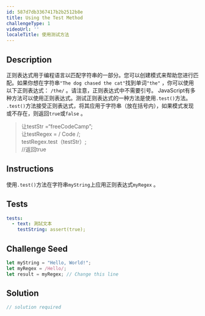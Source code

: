```yaml
---
id: 587d7db3367417b2b2512b8e
title: Using the Test Method
challengeType: 1
videoUrl: ''
localeTitle: 使用测试方法
---
```


## Description
<section id="description">正则表达式用于编程语言以匹配字符串的一部分。您可以创建模式来帮助您进行匹配。如果你想在字符串<code>&quot;The dog chased the cat&quot;</code>找到单词<code>&quot;the&quot;</code> ，你可以使用以下正则表达式： <code>/the/</code> 。请注意，正则表达式中不需要引号。 JavaScript有多种方法可以使用正则表达式。测试正则表达式的一种方法是使用<code>.test()</code>方法。 <code>.test()</code>方法接受正则表达式，将其应用于字符串（放在括号内），如果模式发现或不存在，则返回<code>true</code>或<code>false</code> 。 <blockquote>让testStr =“freeCodeCamp”; <br>让testRegex = / Code /; <br> testRegex.test（testStr）; <br> //返回true </blockquote></section>

## Instructions
<section id="instructions">使用<code>.test()</code>方法在字符串<code>myString</code>上应用正则表达式<code>myRegex</code> 。 </section>

## Tests
<section id='tests'>

```yml
tests:
  - text: 測試文本
    testString: assert(true);

```

</section>

## Challenge Seed
<section id='challengeSeed'>

<div id='js-seed'>

```js
let myString = "Hello, World!";
let myRegex = /Hello/;
let result = myRegex; // Change this line

```

</div>



</section>

## Solution
<section id='solution'>

```js
// solution required
```
</section>
